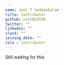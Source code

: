 ```yaml
---
name: Joel T Vadakekalam
title: Contributor
github: notS0LD13R
twitter: ""
linkedin: ""
slack: ""
joining_date: ""
role : contributor
---
```


Still waiting for this
